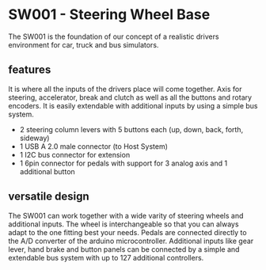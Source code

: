 # SW001 - Steering Wheel Base
The SW001 is the foundation of our concept of a realistic drivers environment for car, truck and bus simulators.

## features
It is where all the inputs of the drivers place will come together. Axis for steering, accelerator, break and clutch as well as all the buttons and rotary encoders. It is easily extendable with additional inputs by using a simple bus system.  
- 2 steering column levers with 5 buttons each (up, down, back, forth, sideway)
- 1 USB A 2.0 male connector (to Host System)
- 1 I2C bus connector for extension
- 1 6pin connector for pedals with support for 3 analog axis and 1 additional button

## versatile design
The SW001 can work together with a wide varity of steering wheels and additional inputs. The wheel is interchangeable so that you can always adapt to the one fitting best your needs. Pedals are connected directly to the A/D converter of the arduino microcontroller. Additional inputs like gear lever, hand brake and button panels can be connected by a simple and extendable bus system with up to 127 additional controllers.
